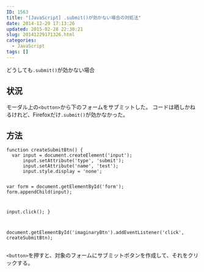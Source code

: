 ```yaml
---
ID: 1563
title: "[JavaScript] .submit()が効かない場合の対処法"
date: 2014-12-29 17:13:26
updated: 2015-02-28 22:30:21
slug: 20141229171326.html
categories:
  - JavaScript
tags: []
---
```


どうしても<code>.submit()</code>が効かない場合

<!--more-->
<h2>状況</h2>
モーダル上の<code>&lt;button&gt;</code>から下のフォームをサブミットした。
コードは晒しかねるけれど、Firefoxだけ<code>.submit()</code>が効かなかった。

<h2>方法</h2>
<pre class="language-javascript"><code>function createSubmitBtn() {
  var input = document.createElement('input');
      input.setAttribute('type', 'submit');
      input.setAttribute('name', 'test');
      input.style.display = 'none';

var form = document.getElementById('form');
form.appendChild(input);

input.click();
}

document.getElementById('imaginaryBtn').addEventListener('click', createSubmitBtn);</code></pre>

<code>&lt;button&gt;</code>を押すと、対象のフォームにサブミットボタンを作成して、それをクリックする。
